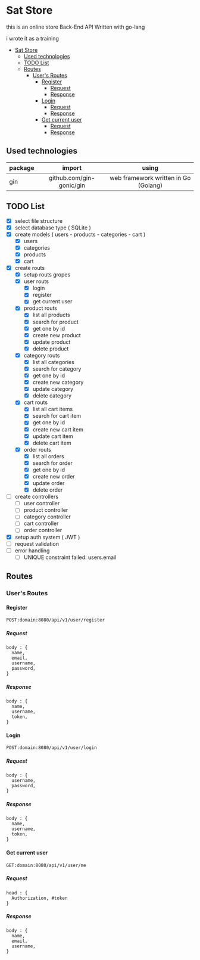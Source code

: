 # Sat Store

this is an online store Back-End API Written with go-lang 

i wrote it as a training 

- [Sat Store](#sat-store)
  - [Used technologies](#used-technologies)
  - [TODO List](#todo-list)
  - [Routes](#routes)
    - [User's Routes](#users-routes)
      - [Register](#register)
        - [Request](#request)
        - [Response](#response)
      - [Login](#login)
        - [Request](#request-1)
        - [Response](#response-1)
      - [Get current user](#get-current-user)
        - [Request](#request-2)
        - [Response](#response-2)

## Used technologies 

| package |          import          |                using                 |
| :------ | :----------------------: | :----------------------------------: |
| gin     | github.com/gin-gonic/gin | web framework written in Go (Golang) |

## TODO List 

- [x] select file structure 
- [x] select database type ( SQLite )
- [x] create models ( users - products - categories - cart )
  - [x] users 
  - [x] categories
  - [x] products
  - [x] cart
- [x] create routs
  - [x] setup routs gropes
  - [x] user routs
    - [x] login
    - [x] register
    - [x] get current user
  - [x] product routs
    - [x] list all products
    - [x] search for product
    - [x] get one by id
    - [x] create new product
    - [x] update product
    - [x] delete product
  - [x] category routs
    - [x] list all categories
    - [x] search for category
    - [x] get one by id
    - [x] create new category
    - [x] update category
    - [x] delete category
  - [x] cart routs
    - [x] list all cart items
    - [x] search for cart item
    - [x] get one by id
    - [x] create new cart item
    - [x] update cart item
    - [x] delete cart item
  - [x] order routs
    - [x] list all orders
    - [x] search for order
    - [x] get one by id
    - [x] create new order
    - [x] update order
    - [x] delete order
- [ ] create controllers
  - [ ] user controller
  - [ ] product controller
  - [ ] category controller
  - [ ] cart controller
  - [ ] order controller
- [x] setup auth system ( JWT )
- [ ] request validation
- [ ] error handling
  - [ ] UNIQUE constraint failed: users.email

## Routes 

### User's Routes 

#### Register
`POST:domain:8080/api/v1/user/register`

##### Request 
  ``` 
  body : {
    name,
    email,
    username,
    password,
  }
  ```

##### Response 
  ```
  body : {
    name,
    username,
    token,
  }
  ```

#### Login
`POST:domain:8080/api/v1/user/login`

##### Request 
  ``` 
  body : {
    username,
    password,
  }
  ```

##### Response 
  ```
  body : {
    name,
    username,
    token,
  }
  ```

#### Get current user 
`GET:domain:8080/api/v1/user/me`

##### Request 
  ``` 
  head : {
    Authorization, #token
  }
  ```

##### Response 
  ```
  body : {
    name,
    email,
    username,
  }
  ```